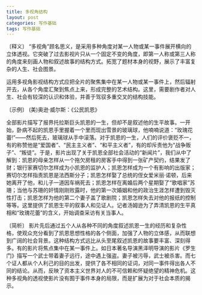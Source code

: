 ```yaml
---
title: 多视角结构
layout: post
categories: 写作基础
tags: 写作基础
---
```


〔释义〕 “多视角”顾名思义，是采用多种角度对某一人物或某一事件展开横向的立体透视。它突破了过去影视片只从一个固定不变的角度，即第一人称或第三人称的角度来刻画人物和叙述故事的结构方式。拓宽了题材本身的视野，展示了丰富复杂的人生、社会图景。

运用多视角影视结构方式应把全片的聚焦集中在某一人物或某一事件上，然后辐射开去，从各个角度汇聚到焦点上来，形成完整的艺术结构。这里，需要剧作者对人生、社会有较深的认识和体验，并善于驾驭多重交叉的结构技能。

〔示例〕 (美)奥逊·威尔斯：《公民凯恩》

全部影片描写了报界托拉斯巨头凯恩的一生，但却不是叙述他的生平故事。一开始，卧病不起的凯恩手里握着一个里而现出雪景的玻璃球，他喃喃说道：“玫瑰花蕾!”——然后死去，玻璃球从手中滚落。对于凯恩的一生，人们的评价褒贬不一，有的称赞他是“爱国者”、“民主主义者”、“和平主义者”，有的却斥责他为“战争贩子”、“叛徒”。于是，影片出现了关于凯恩全部社会活动的“新闻片”，我们从中了解到：凯恩的母亲怎样从一个拖欠房租的房客手中得到一张矿产契约，结果发了财；银行家赛切尔怎样成为小凯恩的监护人；凯恩怎样成为一个有影响的出版家；赛切尔怎样指责凯恩是法西斯分子；凯恩怎样娶了总统的侄女爱米丽·诺顿，后来她离开了他，和儿子一道因车祸死去；凯恩怎样在离婚后两个星期娶了“歌唱家”苏珊；当他与苏珊的奸情刚刚败露时，他的第一次婚姻和他的政治生涯怎样遭到毁灭性打击；凯恩怎样为他的第二个妻子盖了歌剧院；凯恩怎样失去对他的报纸的控制等等。这里提供了凯恩生平的叙事人和见证人。记者汤姆逊为了弄清凯恩的生平真相和“玫瑰花蕾”的含义，开始调查采访有关当事人。

〔简析〕 影片先后通过五个人从各种不同的角度叙述凯恩一生的经历和复杂性格，使观众充分看到了凯恩思想性格的各个侧面，加强了人物的立体感，从而联想到广阔的社会背景。这种结构方式远比从头至尾叙述凯恩的故事要丰富、深刻得多。有的影片将焦点集中在某一事件上。如日本著名导演黑泽明导演的影片《罗生门》描写一个武士带着妻子远行，途中遇上强盗。妻子被污辱，武士被杀害。而七个证人都从个人利己的目的出发，提供了各不相同的证词，对同一事件得出各人不同的结论。从而，反映了资本主义世界对人的不可信赖和怀疑绝望的精神危机。这种多视角的透视使影片没有囿于事件本身的局限，而是扩展为对于社会本质的揭示。 